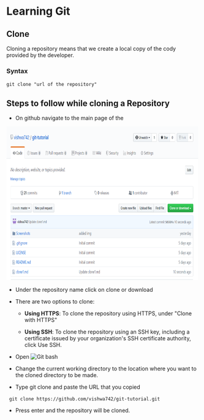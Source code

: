 # Learning Git
## Clone
Cloning a repository means that we create a local copy of the cody provided by the developer.
### Syntax 
```
git clone "url of the repository"

```




## Steps to follow while cloning a Repository
-  On github navigate to the main page of the 

<img src="Screenshots/main.png" width="501" height="400">

-  Under the repository name click on clone or download
 
- There are two options to clone:

  -  **Using HTTPS**: To clone the repository using HTTPS, under "Clone with HTTPS" 
  
  - **Using SSH**: To clone the repository using an SSH key, including a certificate issued by your organization's SSH certificate authority, click Use SSH.
 
-  Open ![ Git bash](  URL )

-  Change the current working directory to the location where you want to the cloned directory to be made.

-  Type git clone and paste the URL that you copied

```
 git clone https://github.com/vishwa742/git-tutorial.git

```

-  Press enter and the repository will be cloned.
   
   
